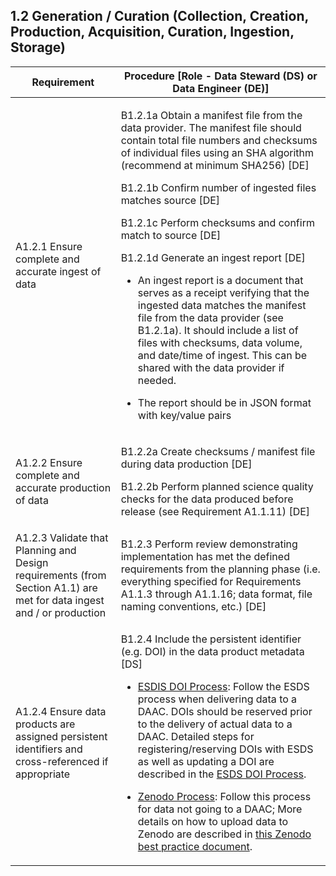 **1.2 Generation / Curation (Collection, Creation, Production, Acquisition, Curation, Ingestion, Storage)**
-------------------------------------------------------------------------------------------------------

<table>
    <thead>
        <tr class="header">
            <th><strong>Requirement</strong></th>
            <th><strong>Procedure</strong> [Role - Data Steward (DS) or Data Engineer (DE)]</th>
        </tr>
    </thead>
    <tbody>
        <tr class="odd">
            <td>A1.2.1 Ensure complete and accurate ingest of data</td>
            <td>
                <p>B1.2.1a Obtain a manifest file from the data provider. The manifest file should contain total file
                    numbers and checksums of individual files using an SHA algorithm (recommend at minimum SHA256) [DE]
                </p>
                <p>B1.2.1b Confirm number of ingested files matches source [DE]</p>
                <p>B1.2.1c Perform checksums and confirm match to source [DE]</p>
                <p>B1.2.1d Generate an ingest report [DE]</p>
                <ul>
                    <li>
                        <p>An ingest report is a document that serves as a receipt verifying that the ingested data
                            matches the manifest file from the data provider (see B1.2.1a). It should include a list
                            of files with checksums, data volume, and date/time of ingest. This can be shared with
                            the data provider if needed.</p>
                    </li>
                    <li>
                        <p>The report should be in JSON format with key/value pairs</p>
                    </li>
                </ul>
            </td>
        </tr>
        <tr class="even">
            <td>A1.2.2 Ensure complete and accurate production of data</td>
            <td>
                <p>B1.2.2a Create checksums / manifest file during data production [DE]</p>
                <p>B1.2.2b Perform planned science quality checks for the data produced before release (see Requirement
                    A1.1.11) [DE]</p>
            </td>
        </tr>
        <tr class="odd">
            <td>A1.2.3 Validate that Planning and Design requirements (from Section A1.1) are met for data ingest and /
                or production</td>
            <td>B1.2.3 Perform review demonstrating implementation has met the defined requirements from the planning
                phase (i.e. everything specified for Requirements A1.1.3 through A1.1.16; data format, file naming
                conventions, etc.) [DE]</td>
        </tr>
        <tr class="even">
            <td>A1.2.4 Ensure data products are assigned persistent identifiers and cross-referenced if appropriate</td>
            <td>
                <p>B1.2.4 Include the persistent identifier (e.g. DOI) in the data product metadata [DS]</p>
                <ul>
                    <li>
                        <p><a
                                href="https://www.earthdata.nasa.gov/engage/doi-process#:~:text=To%20initiate%20the%20process%20of,NASA%20data%20repository%20for%20assistance"><span
                                    class="underline">ESDIS DOI Process</span></a>: Follow the ESDS process when
                            delivering data to a DAAC. DOIs should be reserved prior to the delivery of actual data
                            to a DAAC. Detailed steps for registering/reserving DOIs with ESDS as well as updating a
                            DOI are described in the <a
                                href="https://wiki.earthdata.nasa.gov/display/DOIsforEOSDIS/ESDIS+DOI+Process"><span
                                    class="underline">ESDS DOI Process</span></a>.</p>
                    </li>
                    <li>
                        <p><a href="https://help.zenodo.org/"><span class="underline">Zenodo Process</span></a>:
                            Follow this process for data not going to a DAAC; More details on how to upload data to
                            Zenodo are described in <a
                                href="https://drive.google.com/file/d/1zMc3YUFtjadxhv2RtveVMKJOXluCiSDu/view?usp=sharing"><span
                                    class="underline">this Zenodo best practice document</span></a>.</p>
                    </li>
                </ul>
            </td>
        </tr>
    </tbody>
</table>
